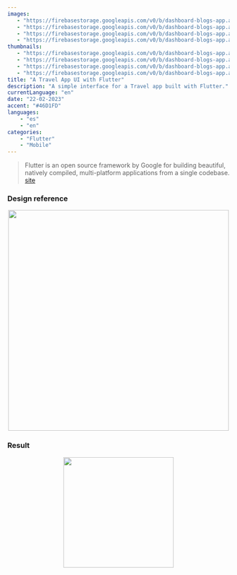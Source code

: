 ```yaml
---
images:
   - "https://firebasestorage.googleapis.com/v0/b/dashboard-blogs-app.appspot.com/o/images%2FThzROsREBLP9kFuUvCnohZ2IABw2%2Ftravel-app-hero-flutter.png?alt=media&token=3823a4ba-0805-46f4-9762-8393eb886da9"
   - "https://firebasestorage.googleapis.com/v0/b/dashboard-blogs-app.appspot.com/o/images%2FThzROsREBLP9kFuUvCnohZ2IABw2%2Fthumbnail_half_travel-app-hero-flutter.png?alt=media&token=8866c1a8-a745-4e37-a068-3ee2acb5b9e9"
   - "https://firebasestorage.googleapis.com/v0/b/dashboard-blogs-app.appspot.com/o/images%2FThzROsREBLP9kFuUvCnohZ2IABw2%2Fthumbnail_med_travel-app-hero-flutter.png?alt=media&token=6fc39e2d-5e6e-4b4b-b22c-5ec14a321766"
   - "https://firebasestorage.googleapis.com/v0/b/dashboard-blogs-app.appspot.com/o/images%2FThzROsREBLP9kFuUvCnohZ2IABw2%2Fthumbnail_low_travel-app-hero-flutter.png?alt=media&token=37fe9d95-b122-4dac-b7a2-3b9a762bd7eb"
thumbnails: 
   - "https://firebasestorage.googleapis.com/v0/b/dashboard-blogs-app.appspot.com/o/images%2FThzROsREBLP9kFuUvCnohZ2IABw2%2Ftravel-app-thumb-flutter.png?alt=media&token=95e51f2b-3b97-4790-8ce6-8fd21cc30878"
   - "https://firebasestorage.googleapis.com/v0/b/dashboard-blogs-app.appspot.com/o/images%2FThzROsREBLP9kFuUvCnohZ2IABw2%2Fthumbnail_half_travel-app-thumb-flutter.png?alt=media&token=88b909b3-10da-4c4c-94aa-c8f3b6c853fe"
   - "https://firebasestorage.googleapis.com/v0/b/dashboard-blogs-app.appspot.com/o/images%2FThzROsREBLP9kFuUvCnohZ2IABw2%2Fthumbnail_med_travel-app-thumb-flutter.png?alt=media&token=e18196da-7a1b-4d41-9ab8-2c558c45db29"
   - "https://firebasestorage.googleapis.com/v0/b/dashboard-blogs-app.appspot.com/o/images%2FThzROsREBLP9kFuUvCnohZ2IABw2%2Fthumbnail_low_travel-app-thumb-flutter.png?alt=media&token=3337e553-bbd3-4893-9d28-fe51df23a6bc"
title: "A Travel App UI with Flutter"
description: "A simple interface for a Travel app built with Flutter."
currentLanguage: "en"
date: "22-02-2023"
accent: "#46D1FD"
languages: 
    - "es"
    - "en"
categories:
    - "Flutter"
    - "Mobile"
---
```

> Flutter is an open source framework by Google for building beautiful, natively compiled, multi-platform applications from a single codebase. [site](https://flutter.dev/)

### Design reference

<div class="img-carousel-blog">
<p align="center">
<picture>
<source sizes="(min-width: 720px) 720px, 100vw" srcset="https://firebasestorage.googleapis.com/v0/b/dashboard-blogs-app.appspot.com/o/images%2FThzROsREBLP9kFuUvCnohZ2IABw2%2Fdesign-image.png?alt=media&token=67c7fc37-6d24-46b0-88bc-8d1457cf2123 1200w, https://firebasestorage.googleapis.com/v0/b/dashboard-blogs-app.appspot.com/o/images%2FThzROsREBLP9kFuUvCnohZ2IABw2%2Fthumbnail_half_design-image.png?alt=media&token=3bc968cf-a0bf-4378-abe7-713b5b42a4ee 800w, https://firebasestorage.googleapis.com/v0/b/dashboard-blogs-app.appspot.com/o/images%2FThzROsREBLP9kFuUvCnohZ2IABw2%2Fthumbnail_med_design-image.png?alt=media&token=123d0f82-5cfa-4694-8f2b-284fbf8960c3 400w">
<img width="500" src="https://firebasestorage.googleapis.com/v0/b/dashboard-blogs-app.appspot.com/o/images%2FThzROsREBLP9kFuUvCnohZ2IABw2%2Fthumbnail_low_design-image.png?alt=media&token=3de59351-2c5c-437d-a4aa-e36653677a1d">
</picture>
</p>
</div>

### Result
<div class="img-carousel-blog">
<p align="center">
    <picture >
    <source sizes="(min-width: 720px) 720px, 100vw" srcset="https://firebasestorage.googleapis.com/v0/b/dashboard-blogs-app.appspot.com/o/images%2FThzROsREBLP9kFuUvCnohZ2IABw2%2Fthumbnail_half_travel-app-ss.png?alt=media&token=203c9b0b-f64f-4092-95da-f68bd350f72c 1200w, https://firebasestorage.googleapis.com/v0/b/dashboard-blogs-app.appspot.com/o/images%2FThzROsREBLP9kFuUvCnohZ2IABw2%2Fthumbnail_med_travel-app-ss.png?alt=media&token=a6011e78-29c3-445a-8a8d-2165ceacdce4 800w, https://firebasestorage.googleapis.com/v0/b/dashboard-blogs-app.appspot.com/o/images%2FThzROsREBLP9kFuUvCnohZ2IABw2%2Fthumbnail_low_travel-app-ss.png?alt=media&token=c64e6776-2fb4-481d-b447-04261edf1e04 400w">
    <img width="250" src="https://firebasestorage.googleapis.com/v0/b/dashboard-blogs-app.appspot.com/o/images%2FThzROsREBLP9kFuUvCnohZ2IABw2%2Ftravel-app-ss.png?alt=media&token=f07446e3-7cf5-4828-93ec-d2b3c649c317">
    </picture>
</p>
</div>

